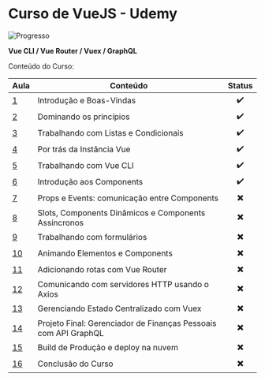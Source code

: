 # Curso de VueJS - Udemy

![Progresso](https://progress-bar.dev/37/?title=Progresso&width=120&color=000000)

<p><b>Vue CLI / Vue Router / Vuex / GraphQL</b><br/></p>

<p>Conteúdo do Curso:</p>

Aula            | Conteúdo | Status
----------------- | -------- | :--------:
[1]()  | Introdução e Boas-Vindas | :heavy_check_mark:
[2]()  | Dominando os princípios | :heavy_check_mark:
[3]()  | Trabalhando com Listas e Condicionais | :heavy_check_mark:
[4]()  | Por trás da Instância Vue | :heavy_check_mark:
[5]()  | Trabalhando com Vue CLI | :heavy_check_mark:
[6]()  | Introdução aos Components | :heavy_check_mark:
[7]()  | Props e Events: comunicação entre Components | :heavy_multiplication_x:
[8]()  | Slots, Components Dinâmicos e Components Assíncronos | :heavy_multiplication_x:
[9]()  | Trabalhando com formulários | :heavy_multiplication_x:
[10]()  | Animando Elementos e Components | :heavy_multiplication_x:
[11]()  | Adicionando rotas com Vue Router | :heavy_multiplication_x:
[12]()  | Comunicando com servidores HTTP usando o Axios | :heavy_multiplication_x:
[13]()  | Gerenciando Estado Centralizado com Vuex | :heavy_multiplication_x:
[14]()  | Projeto Final: Gerenciador de Finanças Pessoais com API GraphQL | :heavy_multiplication_x:
[15]()  | Build de Produção e deploy na nuvem | :heavy_multiplication_x:
[16]()  | Conclusão do Curso | :heavy_multiplication_x: